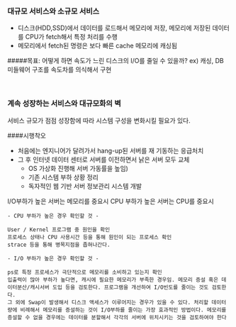 ### 대규모 서비스와 소규모 서비스

- 디스크(HDD,SSD)에서 데이터를 로드해서 메모리에 저장, 메모리에 저장된 데이터를 CPU가 fetch해서 특정 처리를 수행
- 메모리에서 fetch된 명령은 보다 빠른 cache 메모리에 캐싱됨


#####목표: 어떻게 하면 속도가 느린 디스크의 I/O를 줄일 수 있을까?
ex) 캐싱, DB 미들웨어 구조를 속도차를 의식해서 구현

<br>


### 계속 성장하는 서비스와 대규모화의 벽

 서비스 규모가 점점 성장함에 따라 시스템 구성을 변화시킬 필요가 있다.

####시행착오

- 처음에는 엔지니어가 달려가서 hang-up된 서버를 재 기동하는 응급처치
- 그 후 인터넷 데이터 센터로 서버를 이전하면서 낡은 서버 모두 교체
  - OS 가상화 진행해 서버 가동률을 높임)
  - 기존 시스템 부하 상황 정리
  - 독자적인 웹 기반 서버 정보관리 시스템 개발

I/O부하가 높은 서버는 메모리를 중요시 CPU 부하가 높은 서버는 CPU를 중요시
````
- CPU 부하가 높은 경우 확인할 것 -

User / Kernel 프로그램 중 원인을 확인
프로세스 상태나 CPU 사용시간 등을 통해 원인이 되는 프로세스 확인
strace 등을 통해 병목지점을 좁혀나간다.

- I/O 부하가 높은 경우 확인할 것 -

ps로 특정 프로세스가 극단적으로 메모리를 소비하고 있는지 확인
입출력이 많아 부하가 높다면, 캐시에 필요한 메모리가 부족한 경우임. 메모리 증설 혹은 데이터분산/캐시서버 도입 등을 검토한다. 프로그램을 개선하여 I/O빈도를 줄이는 것도 검토한다.
그 외에 Swap이 발생해서 디스크 액세스가 이루어지는 경우가 있을 수 있다. 처리할 데이터량에 비례해서 메모리를 증설하는 것이 I/O부하를 줄이는 가장 효과적인 방법이다. 메모리를 증설할 수 없을 경우에는 데이터를 분할해서 각각의 서버에 위치시키는 것을 검토하여야 한다
````
